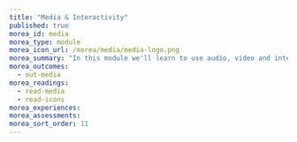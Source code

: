 ```yaml
---
title: "Media & Interactivity"
published: true
morea_id: media
morea_type: module
morea_icon_url: /morea/media/media-logo.png
morea_summary: "In this module we'll learn to use audio, video and interactive effects to add interest to our web pages."
morea_outcomes:
  - out-media
morea_readings:
  - read-media
  - read-icons
morea_experiences:
morea_assessments:
morea_sort_order: 11
---
```

